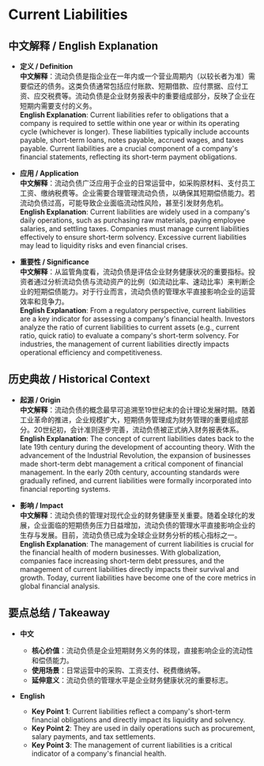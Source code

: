 # Current Liabilities

## 中文解释 / English Explanation

* **定义 / Definition**  
  **中文解释**：流动负债是指企业在一年内或一个营业周期内（以较长者为准）需要偿还的债务。这类负债通常包括应付账款、短期借款、应付票据、应付工资、应交税费等。流动负债是企业财务报表中的重要组成部分，反映了企业在短期内需要支付的义务。  
  **English Explanation**: Current liabilities refer to obligations that a company is required to settle within one year or within its operating cycle (whichever is longer). These liabilities typically include accounts payable, short-term loans, notes payable, accrued wages, and taxes payable. Current liabilities are a crucial component of a company's financial statements, reflecting its short-term payment obligations.

* **应用 / Application**  
  **中文解释**：流动负债广泛应用于企业的日常运营中，如采购原材料、支付员工工资、缴纳税费等。企业需要合理管理流动负债，以确保其短期偿债能力。若流动负债过高，可能导致企业面临流动性风险，甚至引发财务危机。  
  **English Explanation**: Current liabilities are widely used in a company's daily operations, such as purchasing raw materials, paying employee salaries, and settling taxes. Companies must manage current liabilities effectively to ensure short-term solvency. Excessive current liabilities may lead to liquidity risks and even financial crises.

* **重要性 / Significance**  
  **中文解释**：从监管角度看，流动负债是评估企业财务健康状况的重要指标。投资者通过分析流动负债与流动资产的比例（如流动比率、速动比率）来判断企业的短期偿债能力。对于行业而言，流动负债的管理水平直接影响企业的运营效率和竞争力。  
  **English Explanation**: From a regulatory perspective, current liabilities are a key indicator for assessing a company's financial health. Investors analyze the ratio of current liabilities to current assets (e.g., current ratio, quick ratio) to evaluate a company's short-term solvency. For industries, the management of current liabilities directly impacts operational efficiency and competitiveness.

## 历史典故 / Historical Context

* **起源 / Origin**  
  **中文解释**：流动负债的概念最早可追溯至19世纪末的会计理论发展时期。随着工业革命的推进，企业规模扩大，短期债务管理成为财务管理的重要组成部分。20世纪初，会计准则逐步完善，流动负债被正式纳入财务报表体系。  
  **English Explanation**: The concept of current liabilities dates back to the late 19th century during the development of accounting theory. With the advancement of the Industrial Revolution, the expansion of businesses made short-term debt management a critical component of financial management. In the early 20th century, accounting standards were gradually refined, and current liabilities were formally incorporated into financial reporting systems.

* **影响 / Impact**  
  **中文解释**：流动负债的管理对现代企业的财务健康至关重要。随着全球化的发展，企业面临的短期债务压力日益增加，流动负债的管理水平直接影响企业的生存与发展。目前，流动负债已成为全球企业财务分析的核心指标之一。  
  **English Explanation**: The management of current liabilities is crucial for the financial health of modern businesses. With globalization, companies face increasing short-term debt pressures, and the management of current liabilities directly impacts their survival and growth. Today, current liabilities have become one of the core metrics in global financial analysis.

## 要点总结 / Takeaway

* **中文**  
  - **核心价值**：流动负债是企业短期财务义务的体现，直接影响企业的流动性和偿债能力。  
  - **使用场景**：日常运营中的采购、工资支付、税费缴纳等。  
  - **延伸意义**：流动负债的管理水平是企业财务健康状况的重要标志。

* **English**  
  - **Key Point 1**: Current liabilities reflect a company's short-term financial obligations and directly impact its liquidity and solvency.  
  - **Key Point 2**: They are used in daily operations such as procurement, salary payments, and tax settlements.  
  - **Key Point 3**: The management of current liabilities is a critical indicator of a company's financial health.